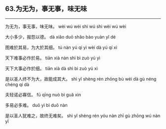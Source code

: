 ## 63.为无为，事无事，味无味
---


<ruby><rbc><rb> 为无为，事无事，味无味。 </rb></rbc>
  <rtc><rt>wèi wú wéi shì wú shì wèi wú wèi</rt></rtc>
</ruby>

<ruby><rbc><rb> 大小多少，报怨以德。 </rb></rbc>
  <rtc><rt>dà xiǎo duō shǎo bào yuàn yǐ dé</rt></rtc>
</ruby>

<ruby><rbc><rb> 图难於其易，为大於其细。 </rb></rbc>
  <rtc><rt>tú nàn yú qí yì wèi dà yú qí xì</rt></rtc>
</ruby>

<ruby><rbc><rb> 天下难事必作於易。 </rb></rbc>
  <rtc><rt>tiān xià nàn shì bì zuò yú yì</rt></rtc>
</ruby>

<ruby><rbc><rb> 天下大事必作於细。 </rb></rbc>
  <rtc><rt>tiān xià dà shì bì zuò yú xì</rt></rtc>
</ruby>

<ruby><rbc><rb> 是以圣人终不为大，故能成其大。 </rb></rbc>
  <rtc><rt>shì yǐ shèng rén zhōng bù wéi dà gù néng chéng qí dà</rt></rtc>
</ruby>

<ruby><rbc><rb> 夫轻诺必寡信。 </rb></rbc>
  <rtc><rt>fū qīng nuò bì guǎ xìn</rt></rtc>
</ruby>

<ruby><rbc><rb> 多易必多难。 </rb></rbc>
  <rtc><rt>duō yì bì duō nàn</rt></rtc>
</ruby>

<ruby><rbc><rb> 是以圣人犹难之，故终无难矣。 </rb></rbc>
  <rtc><rt>shì yǐ shèng rén yóu nàn zhī gù zhōng wú nàn yǐ</rt></rtc>
</ruby>

<ruby><rbc><rb>   </rb></rbc>
  <rtc><rt> </rt></rtc>
</ruby>

